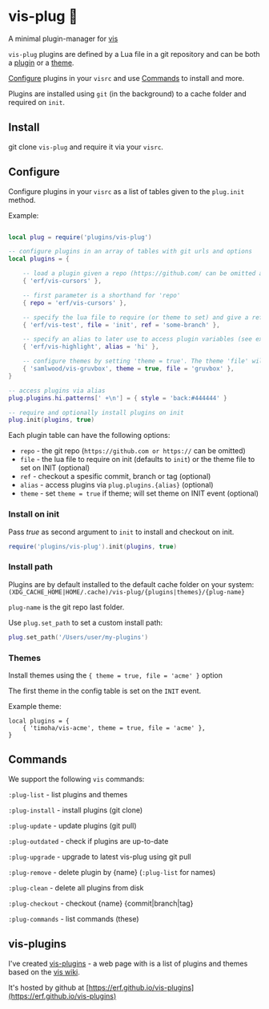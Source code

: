 # vis-plug 🍜

A minimal plugin-manager for [vis](https://github.com/martanne/vis)

`vis-plug` plugins are defined by a Lua file in a git repository and can be both a [plugin](https://github.com/martanne/vis/wiki/Plugins) or a [theme](https://github.com/martanne/vis/wiki/Themes).

[Configure](#Configure) plugins in your `visrc` and use [Commands](#Commands) to install and more.

Plugins are installed using `git` (in the background) to a cache folder and required on `init`.

## Install

git clone `vis-plug` and require it via your `visrc`. 

## Configure

Configure plugins in your `visrc` as a list of tables given to the `plug.init` method.

Example:

```Lua

local plug = require('plugins/vis-plug')

-- configure plugins in an array of tables with git urls and options 
local plugins = {

	-- load a plugin given a repo (https://github.com/ can be omitted and expects a 'init.lua' file)
	{ 'erf/vis-cursors' },

	-- first parameter is a shorthand for 'repo'
	{ repo = 'erf/vis-cursors' },

	-- specify the lua file to require (or theme to set) and give a ref (commit, branch, tag) to checkout
	{ 'erf/vis-test', file = 'init', ref = 'some-branch' },

	-- specify an alias to later use to access plugin variables (see example below)
	{ 'erf/vis-highlight', alias = 'hi' },

	-- configure themes by setting 'theme = true'. The theme 'file' will be set on INIT
	{ 'samlwood/vis-gruvbox', theme = true, file = 'gruvbox' },
}

-- access plugins via alias
plug.plugins.hi.patterns[' +\n'] = { style = 'back:#444444' }

-- require and optionally install plugins on init
plug.init(plugins, true)
```

Each plugin table can have the following options:

- `repo` - the git repo (`https://github.com or https://` can be omitted)
- `file` - the lua file to require on init (defaults to `init`) or the theme file to set on INIT (optional)
- `ref` - checkout a spesific commit, branch or tag (optional)
- `alias` - access plugins via `plug.plugins.{alias}` (optional)
- `theme` - set `theme = true` if theme; will set theme on INIT event (optional)

### Install on init

Pass *true* as second argument to `init` to install and checkout on init.

```Lua
require('plugins/vis-plug').init(plugins, true)
```

### Install path

Plugins are by default installed to the default cache folder on your system: 
`(XDG_CACHE_HOME|HOME/.cache)/vis-plug/{plugins|themes}/{plug-name}`

`plug-name` is the git repo last folder.

Use `plug.set_path` to set a custom install path:

```Lua
plug.set_path('/Users/user/my-plugins')
```

### Themes

Install themes using the `{ theme = true, file = 'acme' }` option

The first theme in the config table is set on the `INIT` event.

Example theme:

```
local plugins = {
	{ 'timoha/vis-acme', theme = true, file = 'acme' },
}
```

## Commands

We support the following `vis` commands:

`:plug-list` - list plugins and themes

`:plug-install` - install plugins (git clone)

`:plug-update` - update plugins (git pull)

`:plug-outdated` - check if plugins are up-to-date

`:plug-upgrade` - upgrade to latest vis-plug using git pull

`:plug-remove` - delete plugin by {name} (`:plug-list` for names)

`:plug-clean` - delete all plugins from disk

`:plug-checkout` - checkout {name} {commit|branch|tag}

`:plug-commands` - list commands (these)


## vis-plugins

I've created [vis-plugins](https://github.com/erf/vis-plugins) - a web page with is a list of plugins and themes based on the [vis wiki](https://github.com/martanne/vis/wiki).

It's hosted by github at [https://erf.github.io/vis-plugins](https://erf.github.io/vis-plugins)
